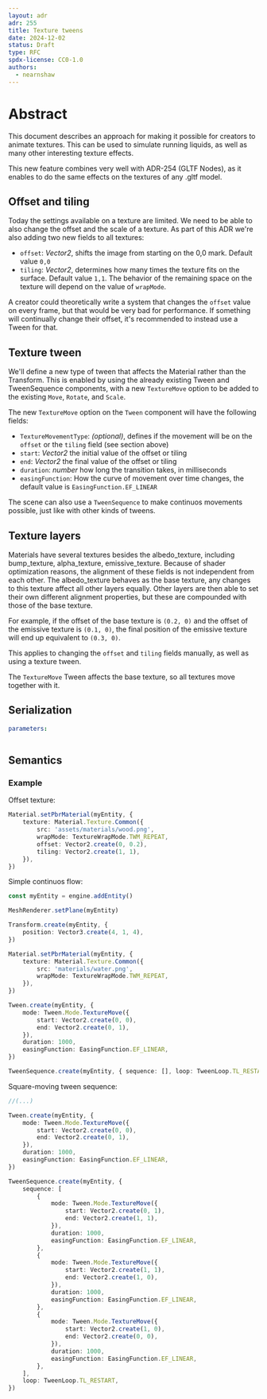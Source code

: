 ```yaml
---
layout: adr
adr: 255
title: Texture tweens
date: 2024-12-02
status: Draft
type: RFC
spdx-license: CC0-1.0
authors:
  - nearnshaw
---
```


# Abstract

This document describes an approach for making it possible for creators to animate textures. This can be used to simulate running liquids, as well as many other interesting texture effects.

This new feature combines very well with ADR-254 (GLTF Nodes), as it enables to do the same effects on the textures of any .gltf model.

## Offset and tiling

Today the settings available on a texture are limited. We need to be able to also change the offset and the scale of a texture. As part of this ADR we're also adding two new fields to all textures:

- `offset`: _Vector2_, shifts the image from starting on the 0,0 mark. Default value `0,0`
- `tiling`: _Vector2_, determines how many times the texture fits on the surface. Default value `1,1`. The behavior of the remaining space on the texture will depend on the value of `wrapMode`.

A creator could theoretically write a system that changes the `offset` value on every frame, but that would be very bad for performance. If something will continually change their offset, it's recommended to instead use a Tween for that.

## Texture tween

We'll define a new type of tween that affects the Material rather than the Transform. This is enabled by using the already existing Tween and TweenSequence components, with a new `TextureMove` option to be added to the existing `Move`, `Rotate`, and `Scale`.

The new `TextureMove` option on the `Tween` component will have the following fields:

- `TextureMovementType`: _(optional)_, defines if the movement will be on the `offset` or the `tiling` field (see section above)
- `start`: _Vector2_ the initial value of the offset or tiling
- `end`: _Vector2_ the final value of the offset or tiling
- `duration`: _number_ how long the transition takes, in milliseconds
- `easingFunction`: How the curve of movement over time changes, the default value is `EasingFunction.EF_LINEAR`

The scene can also use a `TweenSequence` to make continuos movements possible, just like with other kinds of tweens.

## Texture layers

Materials have several textures besides the albedo_texture, including bump_texture, alpha_texture, emissive_texture. Because of shader optimization reasons, the alignment of these fields is not independent from each other. The albedo_texture behaves as the base texture, any changes to this texture affect all other layers equally. Other layers are then able to set their own different alignment properties, but these are compounded with those of the base texture.

For example, if the offset of the base texture is `(0.2, 0)` and the offset of the emissive texture is `(0.1, 0)`, the final position of the emissive texture will end up equivalent to `(0.3, 0)`.

This applies to changing the `offset` and `tiling` fields manually, as well as using a texture tween.

The `TextureMove` Tween affects the base texture, so all textures move together with it.

## Serialization

```yaml
parameters:
```

```protobuf

```

## Semantics

### Example

Offset texture:

```ts
Material.setPbrMaterial(myEntity, {
	texture: Material.Texture.Common({
		src: 'assets/materials/wood.png',
		wrapMode: TextureWrapMode.TWM_REPEAT,
		offset: Vector2.create(0, 0.2),
		tiling: Vector2.create(1, 1),
	}),
})
```

Simple continuos flow:

```ts
const myEntity = engine.addEntity()

MeshRenderer.setPlane(myEntity)

Transform.create(myEntity, {
	position: Vector3.create(4, 1, 4),
})

Material.setPbrMaterial(myEntity, {
	texture: Material.Texture.Common({
		src: 'materials/water.png',
		wrapMode: TextureWrapMode.TWM_REPEAT,
	}),
})

Tween.create(myEntity, {
	mode: Tween.Mode.TextureMove({
		start: Vector2.create(0, 0),
		end: Vector2.create(0, 1),
	}),
	duration: 1000,
	easingFunction: EasingFunction.EF_LINEAR,
})

TweenSequence.create(myEntity, { sequence: [], loop: TweenLoop.TL_RESTART })
```

Square-moving tween sequence:

```ts
//(...)

Tween.create(myEntity, {
	mode: Tween.Mode.TextureMove({
		start: Vector2.create(0, 0),
		end: Vector2.create(0, 1),
	}),
	duration: 1000,
	easingFunction: EasingFunction.EF_LINEAR,
})

TweenSequence.create(myEntity, {
	sequence: [
		{
			mode: Tween.Mode.TextureMove({
				start: Vector2.create(0, 1),
				end: Vector2.create(1, 1),
			}),
			duration: 1000,
			easingFunction: EasingFunction.EF_LINEAR,
		},
		{
			mode: Tween.Mode.TextureMove({
				start: Vector2.create(1, 1),
				end: Vector2.create(1, 0),
			}),
			duration: 1000,
			easingFunction: EasingFunction.EF_LINEAR,
		},
		{
			mode: Tween.Mode.TextureMove({
				start: Vector2.create(1, 0),
				end: Vector2.create(0, 0),
			}),
			duration: 1000,
			easingFunction: EasingFunction.EF_LINEAR,
		},
	],
	loop: TweenLoop.TL_RESTART,
})
```
